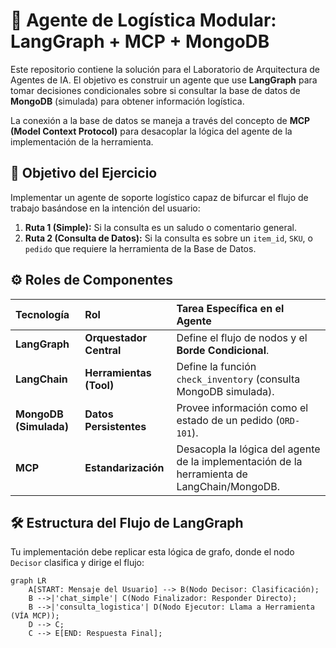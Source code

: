 # 🤖 Agente de Logística Modular: LangGraph + MCP + MongoDB

Este repositorio contiene la solución para el Laboratorio de Arquitectura de Agentes de IA. El objetivo es construir un agente que use **LangGraph** para tomar decisiones condicionales sobre si consultar la base de datos de **MongoDB** (simulada) para obtener información logística.

La conexión a la base de datos se maneja a través del concepto de **MCP (Model Context Protocol)** para desacoplar la lógica del agente de la implementación de la herramienta.

## 🎯 Objetivo del Ejercicio

Implementar un agente de soporte logístico capaz de bifurcar el flujo de trabajo basándose en la intención del usuario:

1.  **Ruta 1 (Simple):** Si la consulta es un saludo o comentario general.
2.  **Ruta 2 (Consulta de Datos):** Si la consulta es sobre un `item_id`, `SKU`, o `pedido` que requiere la herramienta de la Base de Datos.

## ⚙️ Roles de Componentes

| Tecnología | Rol | Tarea Específica en el Agente |
| :--- | :--- | :--- |
| **LangGraph** | **Orquestador Central** | Define el flujo de nodos y el **Borde Condicional**. |
| **LangChain** | **Herramientas (Tool)** | Define la función `check_inventory` (consulta MongoDB simulada). |
| **MongoDB (Simulada)**| **Datos Persistentes** | Provee información como el estado de un pedido (`ORD-101`). |
| **MCP** | **Estandarización** | Desacopla la lógica del agente de la implementación de la herramienta de LangChain/MongoDB. |

## 🛠️ Estructura del Flujo de LangGraph

Tu implementación debe replicar esta lógica de grafo, donde el nodo `Decisor` clasifica y dirige el flujo:

```mermaid
graph LR
    A[START: Mensaje del Usuario] --> B(Nodo Decisor: Clasificación);
    B -->|'chat_simple'| C(Nodo Finalizador: Responder Directo);
    B -->|'consulta_logistica'| D(Nodo Ejecutor: Llama a Herramienta (VÍA MCP));
    D --> C;
    C --> E[END: Respuesta Final];
